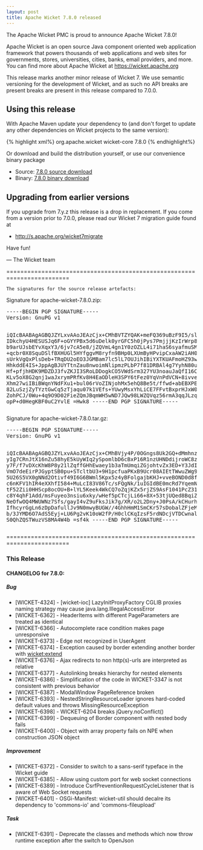 ```yaml
---
layout: post
title: Apache Wicket 7.8.0 released
---
```

The Apache Wicket PMC is proud to announce Apache Wicket 7.8.0!

Apache Wicket is an open source Java component oriented web application
framework that powers thousands of web applications and web sites for
governments, stores, universities, cities, banks, email providers, and
more. You can find more about Apache Wicket at https://wicket.apache.org

This release marks another minor release of Wicket 7. We
use semantic versioning for the development of Wicket, and as such no
API breaks are present breaks are present in this release compared to
7.0.0.

Using this release
------------------

With Apache Maven update your dependency to (and don't forget to
update any other dependencies on Wicket projects to the same version):

{% highlight xml%}
<dependency>
    <groupId>org.apache.wicket</groupId>
    <artifactId>wicket-core</artifactId>
    <version>7.8.0</version>
</dependency>
{% endhighlight%}

Or download and build the distribution yourself, or use our
convenience binary package

 * Source: [7.8.0 source download](http://www.apache.org/dyn/closer.cgi/wicket/7.8.0)
 * Binary: [7.8.0 binary download](http://www.apache.org/dyn/closer.cgi/wicket/7.8.0/binaries)

<!--more-->

Upgrading from earlier versions
-------------------------------

If you upgrade from 7.y.z this release is a drop in replacement. If
you come from a version prior to 7.0.0, please read our Wicket 7
migration guide found at

 * http://s.apache.org/wicket7migrate

Have fun!

— The Wicket team


========================================================================

    The signatures for the source release artefacts:

    
Signature for apache-wicket-7.8.0.zip:

<div class='highlight'><pre>
-----BEGIN PGP SIGNATURE-----
Version: GnuPG v1

iQIcBAABAgAGBQJZYLxvAAoJEAzCjx+CMhBVTZYQAK+meFQ369uBzF9I5/slF5B7
IDkchyU4HESUSJq6F+oGYYPBx5d6uDelk0yrGFC5h0jPys7PmjjjKzIrWrp8asbg
b9arUJsbEYvXqxY3/6jv7cA5e8/jZQVmL4gn1Y0zOZLL4i71haS6syafmuSMhqrN
+qcbr0X8SquDSlfBXHUGl5HYfggvM8ryfn9BHp0LXUmByHPvipCxaAW2iAH08Uws
sUrkVgQxPlsDeb+TRqDU2oEO3JGMBam7lc5lL7OUJihIBiYXTKUAFmoHZ93w34uA
HhkddE4IS+JppAgBJUYTtnZau8nwoimNlipmzPLbP7f81DRBAl4g7YyhN80uMRrC
Hf+pfjhHDK9MDZDJ3fvZKJI3SRoLDDogkCO5VWdSrm327YU3noauJaQfI16CPQQ0
KLv5oX8G2qnj1waJxrymPRfKv8H4EaODleH3SPY6tFez0YqVnPdVCN+8ivveS7LC
Xhm27wiIBiBWqnYNdFXu1+bul06rVoZINjohMx5ehQ8Be5t/ffwd+abEBXPEZvWc
82LuSzjZyTYztGwCq5zTjaqu07k1VEfs+YUwyMsxYhLiCE7FFvtBxprHJxW0pXni
ZohPCJ/0Wu+4q9O9D02FieZQmJBqmWH5wND7JQw98LWZQVqz56rmA3qqJLzqezuK
opP+d0HegKBF0uC2YvlE
=Hwk8
-----END PGP SIGNATURE-----
</pre></div>

    
Signature for apache-wicket-7.8.0.tar.gz:

<div class='highlight'><pre>
-----BEGIN PGP SIGNATURE-----
Version: GnuPG v1

iQIcBAABAgAGBQJZYLxvAAoJEAzCjx+CMhBVjy4P/0OGngs8Uk2GQ+dMmhnzo6d3
yIg7CRnJtX16nZu58hyE5kUyWIq2ySpomlbD6cBxP16R1nzUHNDdijroWC8zAx2q
y7F/f7vDXcKhW8P8y21lZqffGHhEwaey1b3aTmUmqiZGjohtvZx3ED+Y3JdIGxHL
VmO7deEirPJGyptSB0pu+STcltbU3+9H1pcfuaPKxB9Ucr08AIEtTWwuZWg9DHdb
5U26S5VX0gNNd2Otivf49I6G6BWml5Kpx5z4yBFolgajbKHJ+vveBOND0d8fw4te
c6nKFV1hIR4eXXhfI584+MuLcI83V86Tc/sFQgNk/1uIGIdBE0mcRd7YqemNLu+u
tF52Zii0HHScp8ocOU+B+lYL5Keek4WkCQ7oZqjKZx5rjZS9AsF1041PcZ31JDlk
c8Y4qhF1Add/msFuyeo3nsiu6xky/wHef5pCTcjLi66+8X+53tjUQed8BqiZDCcm
NeOfwOQ4MWUWNz7Sfs/gayI4vZ9uFksJik7g/XR/o2L2Dny+J0PsA/kCHurhT0rb
IfhcyrGgLn6zDpDafullJv9N0mwyBUGW//4GhhHmM1SmCKr57sDobalZFjeMTv4p
b/3JYMD6O7AdS5Eyj+LU6Pg2vK10oW2fP/H0clCKqIzsF5rdNDcjVTDCwnal5y+W
S0QhZQSTWuzVS8MA4W4b
=sf4k
-----END PGP SIGNATURE-----
</pre></div>

    
========================================================================

### This Release

#### CHANGELOG for 7.8.0:
    
##### Bug

 * [WICKET-4324] - [wicket-ioc] LazyInitProxyFactory CGLIB proxies naming strategy may cause java.lang.IllegalAccessError
 * [WICKET-6362] - HeaderItems with different PageParameters are treated as identical
 * [WICKET-6366] - Autocomplete race condition makes page unresponsive
 * [WICKET-6373] - Edge not recognized in UserAgent
 * [WICKET-6374] - Exception caused by border extending another border with <wicket:extend>
 * [WICKET-6376] - Ajax redirects to non http(s)-urls are interpreted as relative
 * [WICKET-6377] - Autolinking breaks hierarchy for nested elements
 * [WICKET-6386] - Simplification of the code in WICKET-3347 is not consistent with previous behavior
 * [WICKET-6387] - ModalWindow PageReference broken
 * [WICKET-6393] - NestedStringResourceLoader ignores hard-coded default values and throws MissingResourceException
 * [WICKET-6398] - WICKET-6204 breaks jQuery.noConflict()
 * [WICKET-6399] - Dequeuing of Border component with nested body fails
 * [WICKET-6400] - Object with array property fails on NPE when construction JSON object

##### Improvement

 * [WICKET-6372] - Consider to switch to a sans-serif typeface in the Wicket guide
 * [WICKET-6385] - Allow using custom port for web socket connections
 * [WICKET-6389] - Introduce CsrfPreventionRequestCycleListener that is aware of Web Socket requests
 * [WICKET-6401] - OSGi-Manifest: wicket-util should decalre its dependency to 'commons-io' and 'commons-fileupload'

##### Task

 * [WICKET-6391] - Deprecate the classes and methods which now throw runtime exception after the switch to OpenJson

